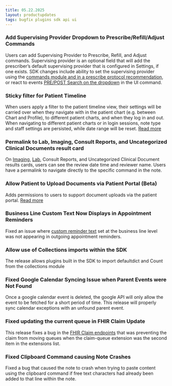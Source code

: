 ```yaml
---
title: 05.22.2025
layout: productupdates
tags: bugfix plugins sdk api ui
---
```


### Add Supervising Provider Dropdown to Prescribe/Refill/Adjust Commands

Users can add Supervising Provider to Prescribe, Refill, and Adjust commands. Supervising provider is an optional field that will add the prescriber’s default supervising provider that is configured in Settings, if one exists. SDK changes include ability to set the supervising provider using the [commands module and in a prescribe protocol recommendation](/sdk/commands/#prescribe), or react to events [PRE/POST Search on the dropdown](/sdk/events/#prescribe-command) in the UI command. 

### Sticky filter for Patient Timeline

When users apply a filter to the patient timeline view, their settings will be carried over when they navigate with in the patient chart (e.g. between Chart and Profile), to different patient charts, and when they log in and out. When navigating to different patient charts or in login sessions, note type and staff settings are persisted, while date range will be reset. [Read more](https://canvas-medical.help.usepylon.com/articles/4791996458-filter-notes-in-patient-timeline#sticky-filter-11)

### Permalink to Lab, Imaging, Consult Reports, and Uncategorized Clinical Documents result card

On [Imaging](https://canvas-medical.help.usepylon.com/articles/7566748234-process-image-results#reviewing-internal-comments-for-the-imaging-review-35), [Lab](https://canvas-medical.help.usepylon.com/articles/1652834476-processing-lab-reports#reviewing-internal-comments-for-the-lab-review-35), Consult Reports, and Uncategorized Clinical Document results cards, users can see the review date time and reviewer name. Users have a permalink to navigate directly to the specific command in the note.

###  Allow Patient to Upload Documents via Patient Portal (Beta)

Adds permissions to users to support document uploads via the patient portal. [Read more](http://localhost:3000/product-updates/patient-portal/#upload-documents)

### Business Line Custom Text Now Displays in Appointment Reminders

Fixed an issue where [custom reminder text](https://canvas-medical.help.usepylon.com/articles/1392971282-business-lines-customized-patient-communication#creating-business-lines-8) set at the business line level was not appearing in outgoing appointment reminders.

### Allow use of Collections imports within the SDK

The release allows plugins built in the SDK to import defaultdict and Count from the collections module

### Fixed Google Calendar Syncing Issue when Parent Events were Not Found

Once a google calendar event is deleted, the google API will only allow the event to be fetched for a short period of time. This release will properly sync calendar exceptions with an unfound parent event.  

### Fixed updating the current queue in FHIR Claim Update 

This release fixes a bug in the [FHIR Claim endpoints](/api/claim) that was preventing the claim from moving queues when the claim-queue extension was the second item in the extensions list.

### Fixed Clipboard Command causing Note Crashes

Fixed a bug that caused the note to crash when trying to paste content using the clipboard command if free text characters had already been added to that line within the note. 
